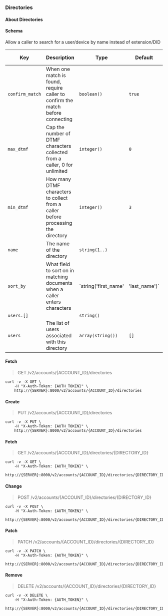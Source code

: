 ### Directories

#### About Directories

#### Schema

Allow a caller to search for a user/device by name instead of extension/DID



Key | Description | Type | Default | Required | Support Level
--- | ----------- | ---- | ------- | -------- | -------------
`confirm_match` | When one match is found, require caller to confirm the match before connecting | `boolean()` | `true` | `false` |  
`max_dtmf` | Cap the number of DTMF characters collected from a caller, 0 for unlimited | `integer()` | `0` | `false` |  
`min_dtmf` | How many DTMF characters to collect from a caller before processing the directory | `integer()` | `3` | `false` |  
`name` | The name of the directory | `string(1..)` |   | `true` |  
`sort_by` | What field to sort on in matching documents when a caller enters characters | `string('first_name' | 'last_name')` | `last_name` | `false` |  
`users.[]` |   | `string()` |   | `false` |  
`users` | The list of users associated with this directory | `array(string())` | `[]` | `false` |  



#### Fetch

> GET /v2/accounts/{ACCOUNT_ID}/directories

```shell
curl -v -X GET \
    -H "X-Auth-Token: {AUTH_TOKEN}" \
    http://{SERVER}:8000/v2/accounts/{ACCOUNT_ID}/directories
```

#### Create

> PUT /v2/accounts/{ACCOUNT_ID}/directories

```shell
curl -v -X PUT \
    -H "X-Auth-Token: {AUTH_TOKEN}" \
    http://{SERVER}:8000/v2/accounts/{ACCOUNT_ID}/directories
```

#### Fetch

> GET /v2/accounts/{ACCOUNT_ID}/directories/{DIRECTORY_ID}

```shell
curl -v -X GET \
    -H "X-Auth-Token: {AUTH_TOKEN}" \
    http://{SERVER}:8000/v2/accounts/{ACCOUNT_ID}/directories/{DIRECTORY_ID}
```

#### Change

> POST /v2/accounts/{ACCOUNT_ID}/directories/{DIRECTORY_ID}

```shell
curl -v -X POST \
    -H "X-Auth-Token: {AUTH_TOKEN}" \
    http://{SERVER}:8000/v2/accounts/{ACCOUNT_ID}/directories/{DIRECTORY_ID}
```

#### Patch

> PATCH /v2/accounts/{ACCOUNT_ID}/directories/{DIRECTORY_ID}

```shell
curl -v -X PATCH \
    -H "X-Auth-Token: {AUTH_TOKEN}" \
    http://{SERVER}:8000/v2/accounts/{ACCOUNT_ID}/directories/{DIRECTORY_ID}
```

#### Remove

> DELETE /v2/accounts/{ACCOUNT_ID}/directories/{DIRECTORY_ID}

```shell
curl -v -X DELETE \
    -H "X-Auth-Token: {AUTH_TOKEN}" \
    http://{SERVER}:8000/v2/accounts/{ACCOUNT_ID}/directories/{DIRECTORY_ID}
```

